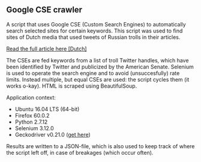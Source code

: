 <h2>Google CSE crawler</h2>
<p>A script that uses Google CSE (Custom Search Engines) to automatically search selected sites for certain keywords. This script was used to find sites of Dutch media that used tweets of Russian trolls in their articles.</p> 

<a href='https://www.nrc.nl/nieuws/2017/12/08/media-nederland-citeerden-trollen-als-bron-a1584306'>Read the full article here [Dutch]</a>

<p>The CSEs are fed keywords from a list of troll Twitter handles, which have been identified by Twitter and publicized by the American Senate. Selenium is used to operate the search engine and to avoid (unsuccesfully) rate limits. Instead multiple, but equal CSEs are used: the script cycles them (it works o-kay). HTML is scraped using BeautifulSoup.</p>

<p>Application context:</p>
<ul>
  <li>Ubuntu 16.04 LTS (64-bit)</li>
  <li>Firefox 60.0.2</li>
  <li>Python 2.7.12</li>
  <li>Selenium 3.12.0</li>
  <li>Geckodriver v0.21.0 (<a href='https://github.com/mozilla/geckodriver/releases'>get here</a>)</li>
</ul>

<p>Results are written to a JSON-file, which is also used to keep track of where the script left off, in case of breakages (which occur often). </p>
